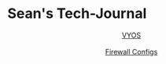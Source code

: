 # Sean's Tech-Journal
<html>
<header>
<a href = "https://github.com/seabar24/Tech-Journal/wiki/VYOS-Tech-Journal-Entry"> VYOS</a>
</br></br>
<a href = "https://github.com/seabar24/Tech-Journal/blob/main/Firewall%20Configs"> Firewall Configs</a>
</header>
</html>
